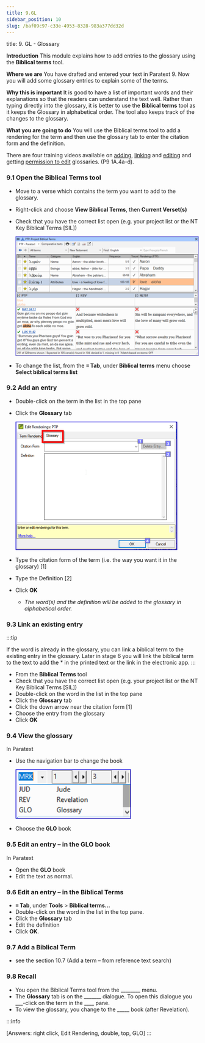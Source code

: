 ```yaml
---
title: 9.GL
sidebar_position: 10
slug: /baf09c97-c33e-4953-8328-983a377dd32d
---
```




title: 9. GL - Glossary


**Introduction**
This module explains how to add entries to the glossary using the **Biblical terms** tool.


**Where we are**
You have drafted and entered your text in Paratext 9. Now you will add some glossary entries to explain some of the terms.


**Why this is important**
It is good to have a list of important words and their explanations so that the readers can understand the text well. Rather than typing directly into the glossary, it is better to use the **Biblical terms** tool as it keeps the Glossary in alphabetical order. The tool also keeps track of the changes to the glossary.


**What you are going to do**
You will use the Biblical terms tool to add a rendering for the term and then use the glossary tab to enter the citation form and the definition.


There are four training videos available on [adding](file:///C:/Users/jjpdq/Documents/paratextmanual/versioned_docs/version-9.3/Video-summaries/02-Stage-1/5.Additional/1A.4a.md), [linking](file:///C:/Users/jjpdq/Documents/paratextmanual/versioned_docs/version-9.3/Video-summaries/02-Stage-1/5.Additional/1A.4c.md) and [editing](file:///C:/Users/jjpdq/Documents/paratextmanual/versioned_docs/version-9.3/Video-summaries/02-Stage-1/5.Additional/1A.4d.md) and getting [permission to edit](file:///C:/Users/jjpdq/Documents/paratextmanual/versioned_docs/version-9.3/Video-summaries/02-Stage-1/5.Additional/1A.4b.md) glossaries. (P9 1A.4a-d).


### 9.1 Open the Biblical Terms tool

- Move to a verse which contains the term you want to add to the glossary.
- Right-click and choose **View Biblical Terms**, then **Current Verset(s)**
- Check that you have the correct list open (e.g. your project list or the NT Key Biblical Terms [SIL])

	![](./1372395524.png)

- To change the list, from the **≡ Tab**, under **Biblical terms** menu choose **Select biblical terms list**

### 9.2 Add an entry

- Double-click on the term in the list in the top pane
- Click the **Glossary** tab

	![](./686332032.png)

- Type the citation form of the term (i.e. the way you want it in the glossary) [1]
- Type the Definition [2]
- Click **OK**
	- _The word(s) and the definition will be added to the glossary in alphabetical order._

### 9.3 Link an existing entry


:::tip


If the word is already in the glossary, you can link a biblical term to the existing entry in the glossary. Later in stage 6 you will link the biblical term to the text to add the * in the printed text or the link in the electronic app. :::

- From the **Biblical Terms** tool
- Check that you have the correct list open (e.g. your project list or the NT Key Biblical Terms [SIL])
- Double-click on the word in the list in the top pane
- Click the **Glossary** tab
- Click the down arrow near the citation form [1]
- Choose the entry from the glossary
- Click **OK**

### 9.4 View the glossary


In Paratext

- Use the navigation bar to change the book

	![](./1467958045.png)

- Choose the **GLO** book

### 9.5 Edit an entry – in the GLO book


In Paratext

- Open the **GLO** book
- Edit the text as normal.

### 9.6 Edit an entry – in the Biblical Terms

- **≡ Tab**, under **Tools** > **Biblical terms…**
- Double-click on the word in the list in the top pane.
- Click the **Glossary** tab
- Edit the definition
- Click **OK**.

### 9.7 Add a Biblical Term

- see the section 10.7 (Add a term – from reference text search)

### 9.8 Recall

- You open the Biblical Terms tool from the ________ menu.
- The **Glossary** tab is on the _______ dialogue. To open this dialogue you ___-click on the term in the ____ pane.
- To view the glossary, you change to the _____ book (after Revelation).

:::info


[Answers: right click, Edit Rendering, double, top, GLO] :::

